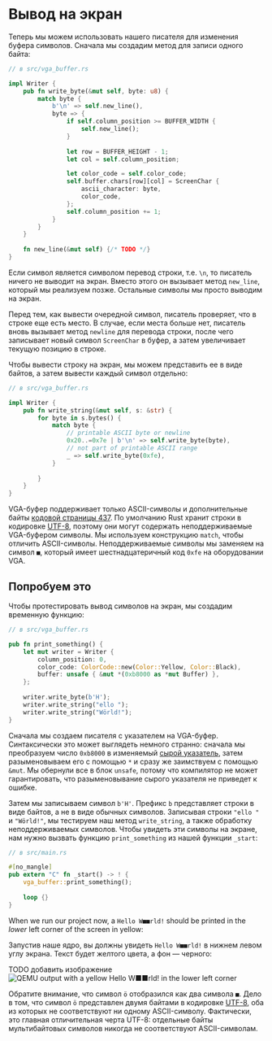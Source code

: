 # Вывод на экран

Теперь мы можем использовать нашего писателя для изменения буфера символов. Сначала мы создадим метод для записи одного байта:

```rust
// в src/vga_buffer.rs

impl Writer {
    pub fn write_byte(&mut self, byte: u8) {
        match byte {
            b'\n' => self.new_line(),
            byte => {
                if self.column_position >= BUFFER_WIDTH {
                    self.new_line();
                }
                
                let row = BUFFER_HEIGHT - 1;
                let col = self.column_position;

                let color_code = self.color_code;
                self.buffer.chars[row][col] = ScreenChar {
                    ascii_character: byte,
                    color_code,
                };
                self.column_position += 1;
            }
        }
    }
    
    fn new_line(&mut self) {/* TODO */}
}
```

Если символ является символом перевод строки, т.е. `\n`, то писатель ничего не выводит на экран. Вместо этого он вызывает метод `new_line`, который мы реализуем позже. Остальные символы мы просто выводим на экран.

[newline]: https://en.wikipedia.org/wiki/Newline

Перед тем, как вывести очередной символ, писатель проверяет, что в строке еще есть место. В случае, если места больше нет, писатель вновь вызывает метод `newline` для перевода строки, после чего записывает новый символ `ScreenChar` в буфер, а затем увеличивает текущую позицию в строке.

Чтобы вывести строку на экран, мы можем представить ее в виде байтов, а затем вывести каждый символ отдельно:

```rust
// в src/vga_buffer.rs

impl Writer {
    pub fn write_string(&mut self, s: &str) {
        for byte in s.bytes() {
            match byte {
                // printable ASCII byte or newline
                0x20..=0x7e | b'\n' => self.write_byte(byte),
                // not part of printable ASCII range
                _ => self.write_byte(0xfe),
            }
        
        }
    }
}
```

VGA-буфер поддерживает только ASCII-символы и дополнительные байты [кодовой страницы 437][code page 437]. По умолчанию Rust хранит строки в кодировке [UTF-8], поэтому они могут содержать неподдерживаемые VGA-буфером символы. Мы используем конструкцию `match`, чтобы отличить ASCII-символы. Неподдерживаемые символы мы заменяем на символ `■`, который имеет шестнадцатеричный код `0xfe` на оборудовании VGA.

[code page 437]: https://en.wikipedia.org/wiki/Code_page_437
[UTF-8]: https://www.fileformat.info/info/unicode/utf8.htm

## Попробуем это

Чтобы протестировать вывод символов на экран, мы создадим временную функцию:

```rust
// в src/vga_buffer.rs

pub fn print_something() {
    let mut writer = Writer {
        column_position: 0,
        color_code: ColorCode::new(Color::Yellow, Color::Black),
        buffer: unsafe { &mut *(0xb8000 as *mut Buffer) },
    };
    
    writer.write_byte(b'H');
    writer.write_string("ello ");
    writer.write_string("Wörld!");
}
```

Сначала мы создаем писателя с указателем на VGA-буфер. Синтаксически это может выглядеть немного странно: сначала мы преобразуем число `0xb8000` в изменяемый [сырой указатель][raw pointer], затем разыменовываем его с помощью  `*` и сразу же заимствуем с помощью `&mut`. Мы обернули все в блок `unsafe`, потому что компилятор не может гарантировать, что разыменовывание сырого указателя не приведет к ошибке.

[raw pointer]: https://doc.rust-lang.org/book/ch19-01-unsafe-rust.html#dereferencing-a-raw-pointer
[`unsafe` block]: https://doc.rust-lang.org/book/ch19-01-unsafe-rust.html

Затем мы записываем символ `b'H'`. Префикс `b` представляет строки в виде байтов, а не в виде обычных символов. Записывая строки `"ello "` и `"Wörld!"`, мы тестируем наш метод `write_string`, а также обработку неподдерживаемых символов. Чтобы увидеть эти символы на экране, нам нужно вызвать функцию `print_something` из нашей функции `_start`:

```rust
// в src/main.rs

#[no_mangle]
pub extern "C" fn _start() -> ! {
    vga_buffer::print_something();
    
    loop {}
}
```

When we run our project now, a `Hello W■■rld!` should be printed in the _lower_ left corner of the screen in yellow:

Запустив наше ядро, вы должны увидеть `Hello W■■rld!` в нижнем левом углу экрана. Текст будет желтого цвета, а фон — черного:

[byte literal]: https://doc.rust-lang.org/reference/tokens.html#byte-literals
TODO добавить изображение
![QEMU output with a yellow `Hello W■■rld!` in the lower left corner](vga-hello.png)

Обратите внимание, что символ `ö` отобразился как два символа `■`. Дело в том, что символ `ö` представлен двумя байтами в кодировке [UTF-8], оба из которых не соответствуют ни одному ASCII-символу. Фактически, это главная отличительная черта UTF-8: отдельные байты мультибайтовых символов никогда не соответствуют ASCII-символам.

